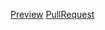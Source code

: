 [Preview](https://karpyshynroman.github.io/academ/)
[PullRequest](https://github.com/karpyshynroman/academ/pull/1/files)